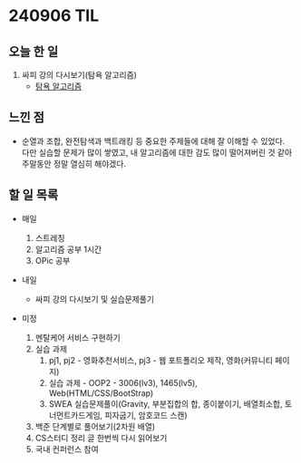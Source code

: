 # 240906 TIL

## 오늘 한 일
1. 싸피 강의 다시보기(탐욕 알고리즘)
    - [탐욕 알고리즘](../ALGORITHM/탐욕%20알고리즘.md)

## 느낀 점
- 순열과 조합, 완전탐색과 백트래킹 등 중요한 주제들에 대해 잘 이해할 수 있었다. 다만 실습할 문제가 많이 쌓였고, 내 알고리즘에 대한 감도 많이 떨어져버린 것 같아 주말동안 정말 열심히 해야겠다.

## 할 일 목록
 - 매일
    1. 스트레칭
    2. 알고리즘 공부 1시간
    3. OPic 공부

 - 내일
    - 싸피 강의 다시보기 및 실습문제풀기

 - 미정
    1. 멘탈케어 서비스 구현하기
    2. 실습 과제
        1. pj1, pj2 - 영화추천서비스, pj3 - 웹 포트폴리오 제작, 영화(커뮤니티 페이지)
        2. 실습 과제 - OOP2 - 3006(lv3), 1465(lv5), Web(HTML/CSS/BootStrap)
        3. SWEA 실습문제풀이(Gravity, 부분집합의 합, 종이붙이기, 배열최소합, 토너먼트카드게임, 피자굽기, 암호코드 스캔)
    3. 백준 단계별로 풀어보기(2차원 배열)
    4. CS스터디 정리 글 한번씩 다시 읽어보기
    5. 국내 컨퍼런스 참여